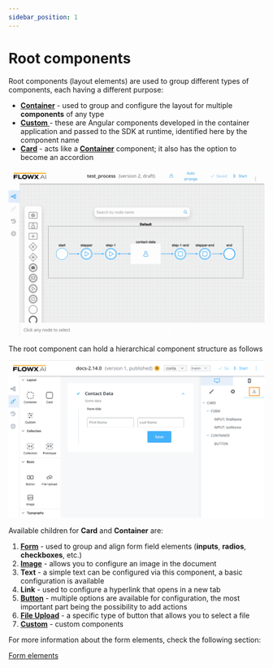 ```yaml
---
sidebar_position: 1
---
```


# Root components

Root components (layout elements) are used to group different types of components, each having a different purpose:

* [**Container**](container.md) - used to group and configure the layout for multiple **components** of any type
* [**Custom** ](custom.md)- these are Angular components developed in the container application and passed to the SDK at runtime, identified here by the component name
* [**Card**](card.md) - acts like a [**Container**](container.md) component; it also has the option to become an accordion 

![](../../img/root_components.gif)

The root component can hold a hierarchical component structure as follows

![](../../img/root_components_structure.png)

Available children for **Card** and **Container** are:

1. [**Form**](../form-elements/) - used to group and align form field elements (**inputs**, **radios**, **checkboxes**, etc.)
2. [**Image**](../image.md) - allows you to configure an image in the document
3. **Text** - a simple text can be configured via this component, a basic configuration is available
4. **Link** - used to configure a hyperlink that opens in a new tab
5. [**Button**](../buttons.md) - multiple options are available for configuration, the most important part being the possibility to add actions
6. [**File Upload**](../buttons.md) - a specific type of button that allows you to select a file
7. [**Custom**](custom.md) - custom components

For more information about the form elements, check the following section:

[Form elements](../form-elements/form-elements.md)
